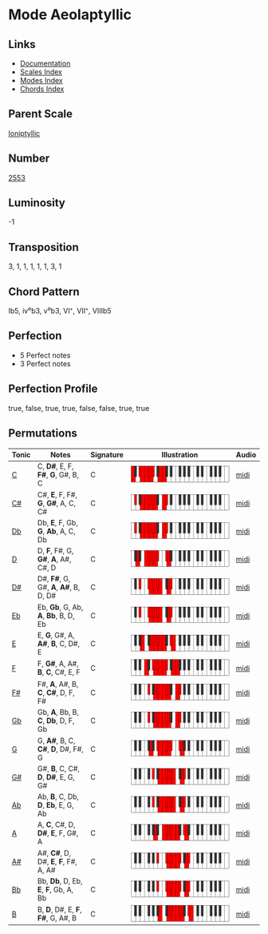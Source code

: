 # Mode Aeolaptyllic

## Links

- [Documentation](README.md)
- [Scales Index](Scales.md)
- [Modes Index](Modes.md)
- [Chords Index](Chords.md)

## Parent Scale

[Ioniptyllic](ScaleIoniptyllic.md)

## Number

[2553](https://ianring.com/musictheory/scales/2553)

## Luminosity

-1

## Transposition

3, 1, 1, 1, 1, 1, 3, 1

## Chord Pattern

Ib5, iv⁰b3, v⁰b3, VI⁺, VII⁺, VIIIb5

## Perfection

- 5 Perfect notes
- 3 Perfect notes

## Perfection Profile

true, false, true, true, false, false, true, true

## Permutations

| Tonic | Notes | Signature | Illustration | Audio |
|-------|-------|-----------|--------------|-------|
| [C](ModeCNaturalAeolaptyllic.md) | C, **D#**, E, F, **F#**, **G**, G#, B, C | C | ![CNaturalAeolaptyllic](ModeCNaturalAeolaptyllic.png) | [midi](https://github.com/edipermadi/music/blob/main/docs/ModeCNaturalAeolaptyllic.mid?raw=true) |
| [C#](ModeCSharpAeolaptyllic.md) | C#, **E**, F, F#, **G**, **G#**, A, C, C# | C | ![CSharpAeolaptyllic](ModeCSharpAeolaptyllic.png) | [midi](https://github.com/edipermadi/music/blob/main/docs/ModeCSharpAeolaptyllic.mid?raw=true) |
| [Db](ModeDFlatAeolaptyllic.md) | Db, **E**, F, Gb, **G**, **Ab**, A, C, Db | C | ![DFlatAeolaptyllic](ModeDFlatAeolaptyllic.png) | [midi](https://github.com/edipermadi/music/blob/main/docs/ModeDFlatAeolaptyllic.mid?raw=true) |
| [D](ModeDNaturalAeolaptyllic.md) | D, **F**, F#, G, **G#**, **A**, A#, C#, D | C | ![DNaturalAeolaptyllic](ModeDNaturalAeolaptyllic.png) | [midi](https://github.com/edipermadi/music/blob/main/docs/ModeDNaturalAeolaptyllic.mid?raw=true) |
| [D#](ModeDSharpAeolaptyllic.md) | D#, **F#**, G, G#, **A**, **A#**, B, D, D# | C | ![DSharpAeolaptyllic](ModeDSharpAeolaptyllic.png) | [midi](https://github.com/edipermadi/music/blob/main/docs/ModeDSharpAeolaptyllic.mid?raw=true) |
| [Eb](ModeEFlatAeolaptyllic.md) | Eb, **Gb**, G, Ab, **A**, **Bb**, B, D, Eb | C | ![EFlatAeolaptyllic](ModeEFlatAeolaptyllic.png) | [midi](https://github.com/edipermadi/music/blob/main/docs/ModeEFlatAeolaptyllic.mid?raw=true) |
| [E](ModeENaturalAeolaptyllic.md) | E, **G**, G#, A, **A#**, **B**, C, D#, E | C | ![ENaturalAeolaptyllic](ModeENaturalAeolaptyllic.png) | [midi](https://github.com/edipermadi/music/blob/main/docs/ModeENaturalAeolaptyllic.mid?raw=true) |
| [F](ModeFNaturalAeolaptyllic.md) | F, **G#**, A, A#, **B**, **C**, C#, E, F | C | ![FNaturalAeolaptyllic](ModeFNaturalAeolaptyllic.png) | [midi](https://github.com/edipermadi/music/blob/main/docs/ModeFNaturalAeolaptyllic.mid?raw=true) |
| [F#](ModeFSharpAeolaptyllic.md) | F#, **A**, A#, B, **C**, **C#**, D, F, F# | C | ![FSharpAeolaptyllic](ModeFSharpAeolaptyllic.png) | [midi](https://github.com/edipermadi/music/blob/main/docs/ModeFSharpAeolaptyllic.mid?raw=true) |
| [Gb](ModeGFlatAeolaptyllic.md) | Gb, **A**, Bb, B, **C**, **Db**, D, F, Gb | C | ![GFlatAeolaptyllic](ModeGFlatAeolaptyllic.png) | [midi](https://github.com/edipermadi/music/blob/main/docs/ModeGFlatAeolaptyllic.mid?raw=true) |
| [G](ModeGNaturalAeolaptyllic.md) | G, **A#**, B, C, **C#**, **D**, D#, F#, G | C | ![GNaturalAeolaptyllic](ModeGNaturalAeolaptyllic.png) | [midi](https://github.com/edipermadi/music/blob/main/docs/ModeGNaturalAeolaptyllic.mid?raw=true) |
| [G#](ModeGSharpAeolaptyllic.md) | G#, **B**, C, C#, **D**, **D#**, E, G, G# | C | ![GSharpAeolaptyllic](ModeGSharpAeolaptyllic.png) | [midi](https://github.com/edipermadi/music/blob/main/docs/ModeGSharpAeolaptyllic.mid?raw=true) |
| [Ab](ModeAFlatAeolaptyllic.md) | Ab, **B**, C, Db, **D**, **Eb**, E, G, Ab | C | ![AFlatAeolaptyllic](ModeAFlatAeolaptyllic.png) | [midi](https://github.com/edipermadi/music/blob/main/docs/ModeAFlatAeolaptyllic.mid?raw=true) |
| [A](ModeANaturalAeolaptyllic.md) | A, **C**, C#, D, **D#**, **E**, F, G#, A | C | ![ANaturalAeolaptyllic](ModeANaturalAeolaptyllic.png) | [midi](https://github.com/edipermadi/music/blob/main/docs/ModeANaturalAeolaptyllic.mid?raw=true) |
| [A#](ModeASharpAeolaptyllic.md) | A#, **C#**, D, D#, **E**, **F**, F#, A, A# | C | ![ASharpAeolaptyllic](ModeASharpAeolaptyllic.png) | [midi](https://github.com/edipermadi/music/blob/main/docs/ModeASharpAeolaptyllic.mid?raw=true) |
| [Bb](ModeBFlatAeolaptyllic.md) | Bb, **Db**, D, Eb, **E**, **F**, Gb, A, Bb | C | ![BFlatAeolaptyllic](ModeBFlatAeolaptyllic.png) | [midi](https://github.com/edipermadi/music/blob/main/docs/ModeBFlatAeolaptyllic.mid?raw=true) |
| [B](ModeBNaturalAeolaptyllic.md) | B, **D**, D#, E, **F**, **F#**, G, A#, B | C | ![BNaturalAeolaptyllic](ModeBNaturalAeolaptyllic.png) | [midi](https://github.com/edipermadi/music/blob/main/docs/ModeBNaturalAeolaptyllic.mid?raw=true) |
